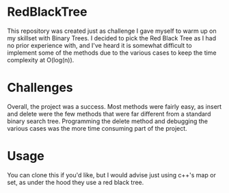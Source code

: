 # RedBlackTree
This repository was created just as challenge I gave myself to warm up on my skillset with Binary Trees.
I decided to pick the Red Black Tree as I had no prior experience with, and I've heard it is somewhat difficult 
to implement some of the methods due to the various cases to keep the time complexity at O(log(n)).

# Challenges
Overall, the project was a success. Most methods were fairly easy, as insert and delete were the few methods that were far different
from a standard binary search tree. Programming the delete method and debugging the various cases was the more time consuming part of the
project. 

# Usage
You can clone this if you'd like, but I would advise just using c++'s map or set, as under the hood they use a red black tree. 
